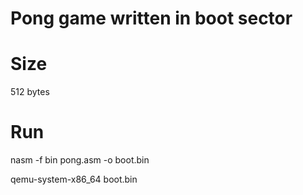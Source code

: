 # Pong game written in boot sector

# Size
512 bytes

# Run
nasm -f bin pong.asm -o boot.bin

qemu-system-x86_64 boot.bin